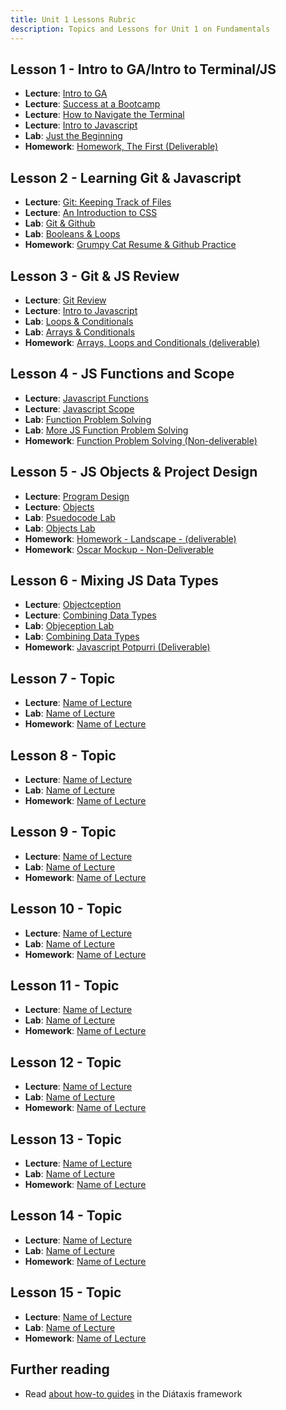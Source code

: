 ```yaml
---
title: Unit 1 Lessons Rubric
description: Topics and Lessons for Unit 1 on Fundamentals
---
```


## Lesson 1 - Intro to GA/Intro to Terminal/JS

- **Lecture**: [Intro to GA](https://git.generalassemb.ly/AlexMerced/unit_1_html_css_js/blob/main/day_01/instructor_notes/1.%20CULTURE.md)
- **Lecture**: [Success at a Bootcamp](https://git.generalassemb.ly/AlexMerced/unit_1_html_css_js/blob/main/day_01/instructor_notes/2.%20SUCCESS.md)
- **Lecture**: [How to Navigate the Terminal](https://git.generalassemb.ly/AlexMerced/unit_1_html_css_js/blob/main/day_01/instructor_notes/3.%20TERMINAL_NAVIGATION.md)
- **Lecture**: [Intro to Javascript](https://git.generalassemb.ly/AlexMerced/unit_1_html_css_js/blob/main/day_01/instructor_notes/5.%20INTRO_TO_JAVASCRIPT.md)
- **Lab**: [Just the Beginning](https://git.generalassemb.ly/AlexMerced/unit_1_html_css_js/blob/main/day_01/instructor_notes/5.%20INTRO_TO_JAVASCRIPT.md)
- **Homework**: [Homework, The First (Deliverable)](https://git.generalassemb.ly/AlexMerced/unit_1_html_css_js/tree/main/day_01/homework)

## Lesson 2 - Learning Git & Javascript

- **Lecture**: [Git: Keeping Track of Files](https://git.generalassemb.ly/AlexMerced/unit_1_html_css_js/blob/main/day_02/instructor_notes/1.%20Git.md)
- **Lecture**: [An Introduction to CSS](https://git.generalassemb.ly/AlexMerced/unit_1_html_css_js/blob/main/day_02/instructor_notes/2_CSS.md)
- **Lab**: [Git & Github](https://git.generalassemb.ly/AlexMerced/unit_1_html_css_js/blob/main/day_02/student_labs/git_and_github.md)
- **Lab**: [Booleans & Loops](https://git.generalassemb.ly/AlexMerced/unit_1_html_css_js/blob/main/day_02/student_labs/booleans_and_loops.md)
- **Homework**: [Grumpy Cat Resume & Github Practice](https://git.generalassemb.ly/AlexMerced/unit_1_html_css_js/tree/main/day_02/homework)

## Lesson 3 - Git & JS Review

- **Lecture**: [Git Review](https://git.generalassemb.ly/AlexMerced/unit_1_html_css_js/tree/main/day_03/morning_exercise)
- **Lecture**: [Intro to Javascript](https://git.generalassemb.ly/AlexMerced/unit_1_html_css_js/tree/main/day_03/instructor_notes)
- **Lab**: [Loops & Conditionals](https://git.generalassemb.ly/AlexMerced/unit_1_html_css_js/blob/main/day_03/student_labs/morning_lab.md)
- **Lab**: [Arrays & Conditionals](https://git.generalassemb.ly/AlexMerced/unit_1_html_css_js/blob/main/day_02/student_labs/booleans_and_loops.md)
- **Homework**: [Arrays, Loops and Conditionals (deliverable)](https://git.generalassemb.ly/AlexMerced/unit_1_html_css_js/tree/main/day_03/homework)

## Lesson 4 - JS Functions and Scope

- **Lecture**: [Javascript Functions](https://git.generalassemb.ly/AlexMerced/lessons/blob/main/unit1/1/functions.md)
- **Lecture**: [Javascript Scope](https://git.generalassemb.ly/AlexMerced/unit_1_html_css_js/blob/main/day_04/instructor_notes/2.%20SCOPE.md)
- **Lab**: [Function Problem Solving](https://git.generalassemb.ly/AlexMerced/unit_1_html_css_js/blob/main/day_04/student_labs/morning_lab.md)
- **Lab**: [More JS Function Problem Solving](https://git.generalassemb.ly/AlexMerced/unit_1_html_css_js/blob/main/day_04/student_labs/afternoon_lab.md)
- **Homework**: [Function Problem Solving (Non-deliverable)](https://git.generalassemb.ly/AlexMerced/unit_1_html_css_js/tree/main/day_04/homework)

## Lesson 5 - JS Objects & Project Design

- **Lecture**: [Program Design](https://git.generalassemb.ly/AlexMerced/unit_1_html_css_js/blob/main/day_05/instructor_notes/1.%20Program%20Design.md)
- **Lecture**: [Objects](https://git.generalassemb.ly/AlexMerced/intro_to_objects)
- **Lab**: [Psuedocode Lab](https://git.generalassemb.ly/AlexMerced/unit_1_html_css_js/blob/main/day_05/student_labs/1_pseudocode_lab.md)
- **Lab**: [Objects Lab](https://git.generalassemb.ly/AlexMerced/unit_1_html_css_js/blob/main/day_05/student_labs/2_objects_lab.md)
- **Homework**: [Homework - Landscape - (deliverable)](https://git.generalassemb.ly/AlexMerced/unit_1_html_css_js/blob/main/day_05/homework/landscaper.md)
- **Homework**: [Oscar Mockup - Non-Deliverable](https://git.generalassemb.ly/AlexMerced/unit_1_html_css_js/tree/main/day_05/homework/oscar)

## Lesson 6 - Mixing JS Data Types

- **Lecture**: [Objectception](https://git.generalassemb.ly/AlexMerced/unit_1_html_css_js/blob/main/day_06/instructor_notes/1.%20Object-ception.md)
- **Lecture**: [Combining Data Types](https://git.generalassemb.ly/AlexMerced/unit_1_html_css_js/blob/main/day_06/instructor_notes/2.%20Combining%20Data%20Types.md)
- **Lab**: [Objeception Lab](https://git.generalassemb.ly/AlexMerced/unit_1_html_css_js/blob/main/day_06/student_labs/1_object-ception_lab.md)
- **Lab**: [Combining Data Types](https://git.generalassemb.ly/AlexMerced/unit_1_html_css_js/blob/main/day_06/student_labs/2_combining_datatypes_lab.md)
- **Homework**: [Javascript Potpurri (Deliverable)](https://git.generalassemb.ly/AlexMerced/unit_1_html_css_js/tree/main/day_06/homework)

## Lesson 7 - Topic

- **Lecture**: [Name of Lecture]()
- **Lab**: [Name of Lecture]()
- **Homework**: [Name of Lecture]()

## Lesson 8 - Topic

- **Lecture**: [Name of Lecture]()
- **Lab**: [Name of Lecture]()
- **Homework**: [Name of Lecture]()

## Lesson 9 - Topic

- **Lecture**: [Name of Lecture]()
- **Lab**: [Name of Lecture]()
- **Homework**: [Name of Lecture]()

## Lesson 10 - Topic

- **Lecture**: [Name of Lecture]()
- **Lab**: [Name of Lecture]()
- **Homework**: [Name of Lecture]()

## Lesson 11 - Topic

- **Lecture**: [Name of Lecture]()
- **Lab**: [Name of Lecture]()
- **Homework**: [Name of Lecture]()

## Lesson 12 - Topic

- **Lecture**: [Name of Lecture]()
- **Lab**: [Name of Lecture]()
- **Homework**: [Name of Lecture]()

## Lesson 13 - Topic

- **Lecture**: [Name of Lecture]()
- **Lab**: [Name of Lecture]()
- **Homework**: [Name of Lecture]()

## Lesson 14 - Topic

- **Lecture**: [Name of Lecture]()
- **Lab**: [Name of Lecture]()
- **Homework**: [Name of Lecture]()

## Lesson 15 - Topic

- **Lecture**: [Name of Lecture]()
- **Lab**: [Name of Lecture]()
- **Homework**: [Name of Lecture]()

## Further reading

- Read [about how-to guides](https://diataxis.fr/how-to-guides/) in the Diátaxis framework